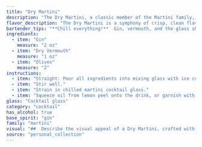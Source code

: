 ```yaml
---
title: "Dry Martini"
description: "The Dry Martini, a classic member of the Martini family, is a gin-based cocktail with roots in 19th-century America. Its austere dryness, a testament to the dominance of gin over vermouth, is what defines it.  "
flavor_description: "The Dry Martini is a symphony of crisp, clean flavors. Gin's juniper and botanicals take center stage, with dry vermouth adding subtle herbal notes and a hint of dryness. The olive, a classic garnish, contributes a briny, savory touch, balancing the gin's boldness with a touch of earthiness. It's a sophisticated, refreshing cocktail with a long, satisfying finish. "
bartender_tips: "**Chill everything!**  Gin, vermouth, and the glass should all be ice cold.  **Use a quality gin** and a **dry vermouth**.  **Stir, don't shake!**  Shaking will dilute the cocktail.  **Garnish with an olive or a lemon twist.**  Remember, **a good Martini is all about balance**.  Don't overpower the gin with too much vermouth.  **Taste as you go** and adjust the vermouth to your liking. "
ingredients:
  - item: "Gin"
    measure: "2 oz"
  - item: "Dry Vermouth"
    measure: "1 oz"
  - item: "Olives"
    measure: "2"
instructions:
  - item: "Straight: Pour all ingredients into mixing glass with ice cubes."
  - item: "Stir well."
  - item: "Strain in chilled martini cocktail glass."
  - item: "Squeeze oil from lemon peel onto the drink, or garnish with olive."
glass: "Cocktail glass"
category: "cocktail"
has_alcohol: true
base_spirit: "gin"
family: "martini"
visual: "##  Describe the visual appeal of a Dry Martini, crafted with gin, dry vermouth, and olives. **Consider these elements:*** **Glass:** A classic chilled martini glass, with its iconic V-shape and stem.* **Liquid:** The clear, almost transparent gin, possibly with a slight hint of ice-cold chill. * **Vermouth:**  The subtle whisper of dry vermouth, adding a faint, pale-yellow hue to the gin. * **Olive:** A single, plump green olive, resting elegantly on a cocktail stick or skewer, or perhaps submerged in the gin.  * **Presentation:**  The overall look of the drink.  Is it minimalist, with just the olive as a garnish? Or are there other embellishments, like a twist of lemon peel?  How does the condensation from the chilled glass contribute to the visual appeal? **Please provide a detailed description that evokes the visual beauty of this classic cocktail.** "
source: "personal_collection"
---
```


